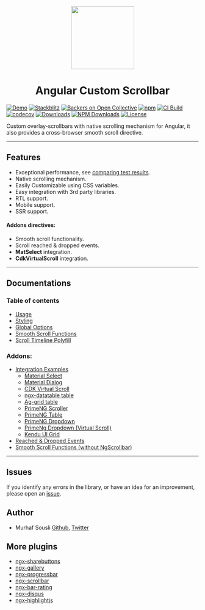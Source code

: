 <p align="center">
  <img height="165px" width="165px" style="text-align: center;" src="https://cdn.statically.io/gh/MurhafSousli/ngx-scrollbar/master/projects/ngx-scrollbar-demo/src/assets/logo.svg">
  <h1 align="center">Angular Custom Scrollbar</h1>
</p>

[![Demo](https://img.shields.io/badge/demo-online-ed1c46.svg)](https://ngx-scrollbar.netlify.app/)
[![Stackblitz](https://img.shields.io/badge/stackblitz-online-orange.svg)](https://stackblitz.com/edit/ngx-scrollbar)
[![Backers on Open Collective](https://opencollective.com/ngx-scrollbar/tiers/backers/badge.svg?label=Backers&color=brightgreen)](#sponsoring-ngx-scrollbar)
[![npm](https://img.shields.io/npm/v/ngx-scrollbar.svg?maxAge=2592000?style=plastic)](https://www.npmjs.com/package/ngx-scrollbar)
[![CI Build](https://github.com/MurhafSousli/ngx-scrollbar/workflows/tests/badge.svg)](https://github.com/MurhafSousli/ngx-scrollbar/actions?query=workflow%3Aci-build)
[![codecov](https://codecov.io/gh/MurhafSousli/ngx-scrollbar/graph/badge.svg?token=TO2idZEE1i)](https://codecov.io/gh/MurhafSousli/ngx-scrollbar)
[![Downloads](https://img.shields.io/npm/dt/ngx-scrollbar.svg?maxAge=2592000?style=plastic)](https://www.npmjs.com/package/ngx-scrollbar)
[![NPM Downloads](https://img.shields.io/npm/dm/ngx-scrollbar.svg)](https://www.npmjs.com/package/ngx-scrollbar)
[![License](https://img.shields.io/npm/l/express.svg?maxAge=2592000)](/LICENSE)

Custom overlay-scrollbars with native scrolling mechanism for Angular, it also provides a cross-browser smooth scroll directive.

***

## Features

- Exceptional performance, see [comparing test results](https://github.com/MurhafSousli/ngx-scrollbar/wiki/Performance-analysis).
- Native scrolling mechanism.
- Easily Customizable using CSS variables.
- Easy integration with 3rd party libraries.
- RTL support.
- Mobile support.
- SSR support.

#### Addons directives:

- Smooth scroll functionality.
- Scroll reached & dropped events.
- **MatSelect** integration.
- **CdkVirtualScroll** integration.

***

## Documentations

### Table of contents

* [Usage](projects/ngx-scrollbar/docs/Usage.md)
* [Styling](projects/ngx-scrollbar/docs/Styling.md)
* [Global Options](projects/ngx-scrollbar/docs/Global-options.md)
* [Smooth Scroll Functions](projects/ngx-scrollbar/docs/Smooth-Scroll-Functions.md)
* [Scroll Timeline Polyfill](projects/ngx-scrollbar/docs/Scroll-timeline-polyfill.md)

### Addons:

* [Integration Examples](projects/ngx-scrollbar/docs/Integration.md)
  * [Material Select](projects/ngx-scrollbar/docs/Integration.md#material-select)
  * [Material Dialog](projects/ngx-scrollbar/docs/Integration.md#material-dialog)
  * [CDK Virtual Scroll](projects/ngx-scrollbar/docs/Integration.md#cdk-virtual-scroll)
  * [ngx-datatable table](projects/ngx-scrollbar/docs/Integration.md#ngx-datatable-table)
  * [Ag-grid table](projects/ngx-scrollbar/docs/Integration.md#ag-grid-table)
  * [PrimeNG Scroller](projects/ngx-scrollbar/docs/Integration.md#primeng-scroller)
  * [PrimeNG Table](projects/ngx-scrollbar/docs/Integration.md#primeng-table)
  * [PrimeNG Dropdown](projects/ngx-scrollbar/docs/Integration.md#primeng-dropdown)
  * [PrimeNg Dropdown (Virtual Scroll)](projects/ngx-scrollbar/docs/Integration.md#primeng-dropdown-virtual-scroll)
  * [Kendu UI Grid](projects/ngx-scrollbar/docs/Integration.md#kendu-ui-grid)
* [Reached & Dropped Events](projects/ngx-scrollbar/docs/Reached-&-Dropped-Events.md)
* [Smooth Scroll Functions (without NgScrollbar)](projects/ngx-scrollbar/docs/Smooth-Scroll.md)

___


## Issues

If you identify any errors in the library, or have an idea for an improvement, please open an [issue](https://github.com/MurhafSousli/ngx-scrollbar/issues).

## Author

- Murhaf Sousli [Github](https://github.com/MurhafSousli), [Twitter](https://twitter.com/MurhafSousli)

## More plugins

- [ngx-sharebuttons](https://github.com/MurhafSousli/ngx-sharebuttons)
- [ngx-gallery](https://github.com/MurhafSousli/ngx-gallery)
- [ngx-progressbar](https://github.com/MurhafSousli/ngx-progressbar)
- [ngx-scrollbar](https://github.com/MurhafSousli/ngx-scrollbar)
- [ngx-bar-rating](https://github.com/MurhafSousli/ngx-bar-rating)
- [ngx-disqus](https://github.com/MurhafSousli/ngx-disqus)
- [ngx-highlightjs](https://github.com/MurhafSousli/ngx-highlightjs)
